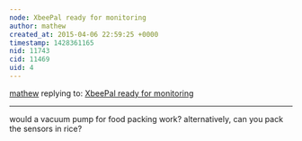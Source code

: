 ```yaml
---
node: XbeePal ready for monitoring
author: mathew
created_at: 2015-04-06 22:59:25 +0000
timestamp: 1428361165
nid: 11743
cid: 11469
uid: 4
---
```




[mathew](../profile/mathew) replying to: [XbeePal ready for monitoring](../notes/claf/04-05-2015/xbeepal-ready-for-monitoring)

----
would a vacuum pump for food packing work?
alternatively, can you pack the sensors in rice?